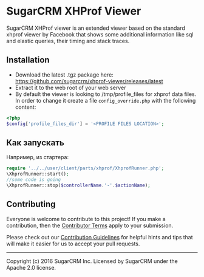 # SugarCRM XHProf Viewer

SugarCRM XHProf viewer is an extended viewer based on the standard xhprof viewer by Facebook
that shows some additional information like sql and elastic queries, their timing and stack traces.

## Installation
* Download the latest .tgz package here: https://github.com/sugarcrm/xhprof-viewer/releases/latest
* Extract it to the web root of your web server
* By default the viewer is looking to /tmp/profile_files for xhprof data files. In order to change it create
a file `config_override.php` with the following content:
```php
<?php
$config['profile_files_dir'] = '<PROFILE FILES LOCATION>';
```

## Как запускать

Например, из стартера:

```php
require '../../user/client/parts/xhprof/XhprofRunner.php';
\XhprofRunner::start();
//some code is going
\XhprofRunner::stop($controllerName.'-'.$actionName);
```

## Contributing
Everyone is welcome to contribute to this project! If you make a contribution, then the [Contributor Terms](CONTRIBUTOR_TERMS.pdf) apply to your submission.

Please check out our [Contribution Guidelines](CONTRIBUTING.md) for helpful hints and tips that will make it easier for us to accept your pull requests.

-----
Copyright (c) 2016 SugarCRM Inc. Licensed by SugarCRM under the Apache 2.0 license.
